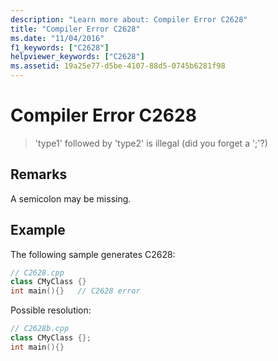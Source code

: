 ```yaml
---
description: "Learn more about: Compiler Error C2628"
title: "Compiler Error C2628"
ms.date: "11/04/2016"
f1_keywords: ["C2628"]
helpviewer_keywords: ["C2628"]
ms.assetid: 19a25e77-d5be-4107-88d5-0745b6281f98
---
```

# Compiler Error C2628

> 'type1' followed by 'type2' is illegal (did you forget a ';'?)

## Remarks

A semicolon may be missing.

## Example

The following sample generates C2628:

```cpp
// C2628.cpp
class CMyClass {}
int main(){}   // C2628 error
```

Possible resolution:

```cpp
// C2628b.cpp
class CMyClass {};
int main(){}
```
